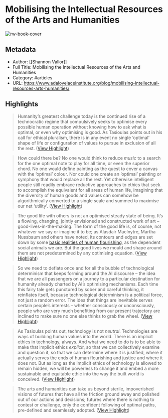 # Mobilising the Intellectual Resources of the Arts and Humanities

![rw-book-cover](https://www.adalovelaceinstitute.org/wp-content/uploads/2021/06/bicycle-low-poly-gold-vector-id1039558338.jpg)

## Metadata
- Author: [[Shannon Vallor]]
- Full Title: Mobilising the Intellectual Resources of the Arts and Humanities
- Category: #articles
- URL: https://www.adalovelaceinstitute.org/blog/mobilising-intellectual-resources-arts-humanities/

## Highlights

> Humanity’s greatest challenge today is the continued rise of a technocratic regime that compulsively seeks to optimise every possible human operation without knowing how to ask what is optimal, or even why optimising is good. As Tasioulas points out in his call for ethical pluralism, there is in any event no single ‘optimal’ shape of life or configuration of values to pursue in exclusion of all the rest. ([View Highlight](https://read.readwise.io/read/01gwckzvqts08spr48t264077c))


> How could there be? No one would think to reduce *music* to a search for the one optimal note to play for all time, or even the superior chord. No one would define painting as the quest to cover a canvas with the ‘optimal’ colour. Nor could one create an ‘optimal’ painting or symphony that would replace all the rest. Yet otherwise intelligent people still readily embrace reductive approaches to ethics that seek to accomplish the equivalent for all areas of human life, imagining that the diversity of human goods and values can somehow be algorithmically converted to a single scale and summed to maximise our net ‘utility’. ([View Highlight](https://read.readwise.io/read/01gwckzw4g4bj369ym8c6w04as))


> The good life with others is not an optimised steady state of being. It’s a flowing, changing, jointly envisioned and constructed work of art – good-lives-in-the-making. The form of the good life is, of course, not whatever we say or imagine it to be; as Alasdair MacInytre, Martha Nussbaum and others have noted, its contours and edges are set down by some [basic realities of human flourishing](https://www.bloomsbury.com/uk/dependent-rational-animals-9780715638606/), as the dependent social animals we are. But the good lives we mould and shape around them are not predetermined by any optimising equation. ([View Highlight](https://read.readwise.io/read/01gwcm0hwjb7e7ct7w2g77csf3))


> So we need to deflate once and for all the bubble of technological determinism that keeps forming around the AI discourse – the idea that we are all passengers on a journey to a particular destination for humanity already charted by AI’s optimising mechanisms. Each time this fairy tale gets punctured by sober and careful thinking, it reinflates itself, because technological determinism is a political force, not just a random error. The idea that things are inevitable serves certain people’s interests – whether consciously or unconsciously, people who are very much benefiting from our present trajectory are inclined to make sure no one else thinks to grab the wheel. ([View Highlight](https://read.readwise.io/read/01gwcm2ge4sbz9q1wtbadnceav))


> As Tasioulas points out, technology is not *neutral*. Technologies are ways of building human values into the world. There is an implicit ethics in technology, always. And what we need to do is to be able to make that implicit ethics *explicit*, so that we can collectively examine and question it, so that we can determine where it is justified, where it actually serves the ends of human flourishing and justice and where it does not. But as long as the implicit ethics of technology is allowed to remain hidden, we will be powerless to change it and embed a more sustainable and equitable ethic into the way the built world is conceived. ([View Highlight](https://read.readwise.io/read/01gwcmarc785pbk9gw4p41h8cd))


> The arts and humanities can take us beyond sterile, impoverished visions of futures that have all the friction ground away and polished out of our actions and decisions; futures where there is nothing to contest or challenge, only the confident following of optimal paths, pre-defined and seamlessly adopted. ([View Highlight](https://read.readwise.io/read/01gwcmft40cnj5v1d3zcnhx025))

